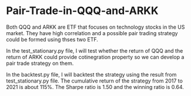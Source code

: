 # Pair-Trade-in-QQQ-and-ARKK
Both QQQ and ARKK are ETF that focuses on technology stocks in the US market. 
They have high correlation and a possible pair trading strategy could be formed using thses two ETF.

In the test_stationary.py file, I will test whether the return of QQQ and the return of ARKK could provide cotinegration property 
so we can develop a pair trade strategy on them.

In the backtest.py file, I will backtest the strategy using the result from test_stationary.py file. 
The cumulative return of the strategy from 2017 to 2021 is about 115%.
The Sharpe ratio is 1.50 and the winning ratio is 0.64.

